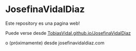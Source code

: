 # JosefinaVidalDiaz
Este repository es una pagina web!

Puede verse desde [TobiasVidal.github.io/JosefinaVidalDiaz](https://tobiasvidal.github.io/josefinavidaldiaz/)

o (próximamente) desde josefinavidaldiaz.com
